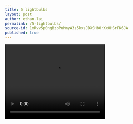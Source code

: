 ```yaml
---
title: 5 lightbulbs
layout: post
author: ethan.lai
permalink: /5-lightbulbs/
source-id: 1xRvv5p0ngBzbPuMmyA3z5kxsJDXSHb0rXx0HSrFK6JA
published: true
---
```

<video width="320" height="240" controls>

  <source src="/images/5bulbs.mp4.mp4" type="video/mp4">

Your browser does not support the video tag.

</video>

